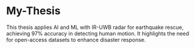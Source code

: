 # My-Thesis
This thesis applies AI and ML with IR-UWB radar for earthquake rescue, achieving 97% accuracy in detecting human motion. It highlights the need for open-access datasets to enhance disaster response.
